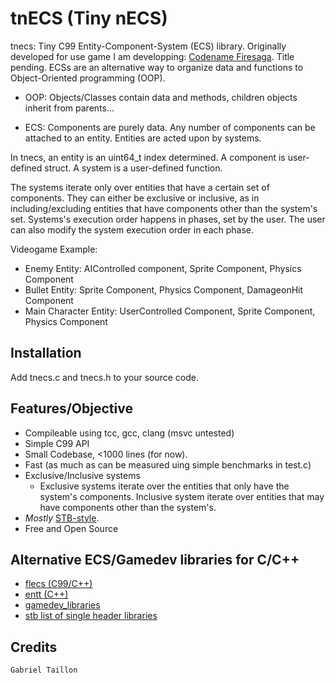 # tnECS (Tiny nECS)

tnecs: Tiny C99 Entity-Component-System (ECS) library.
Originally developed for use game I am developping: [Codename Firesaga](https://gitlab.com/Gabinou/firesagamaker). Title pending. 
ECSs are an alternative way to organize data and functions to Object-Oriented programming (OOP).

* OOP: Objects/Classes contain data and methods, children objects inherit from parents...

* ECS: Components are purely data.
Any number of components can be attached to an entity.
Entities are acted upon by systems. 

In tnecs, an entity is an uint64_t index determined. 
A component is user-defined struct. 
A system is a user-defined function.

The systems iterate only over entities that have a certain set of components.
They can either be exclusive or inclusive, as in including/excluding entities that have components other than the system's set.
Systems's execution order happens in phases, set by the user.
The user can also modify the system execution order in each phase.

Videogame Example:
- Enemy Entity: AIControlled component, Sprite Component, Physics Component
- Bullet Entity: Sprite Component, Physics Component, DamageonHit Component
- Main Character Entity: UserControlled Component, Sprite Component, Physics Component

## Installation
Add tnecs.c and tnecs.h to your source code.

## Features/Objective
- Compileable using tcc, gcc, clang (msvc untested)
- Simple C99 API
- Small Codebase, <1000 lines (for now).
- Fast (as much as can be measured uing simple benchmarks in test.c)
- Exclusive/Inclusive systems
    * Exclusive systems iterate over the entities that only have the system's components. Inclusive system iterate over entities that may have components other than the system's.
- _Mostly_ [STB-style](https://github.com/nothings/stb/blob/master/docs/stb_howto.txt).
- Free and Open Source

## Alternative ECS/Gamedev libraries for C/C++
- [flecs (C99/C++)](https://github.com/SanderMertens/flecs)
- [entt (C++)](https://github.com/skypjack/entt)
- [gamedev_libraries](https://github.com/raizam/gamedev_libraries)
- [stb list of single header libraries](https://github.com/nothings/single_file_libs)

## Credits
    Gabriel Taillon
